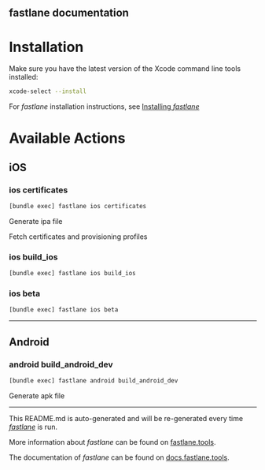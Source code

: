 fastlane documentation
----

# Installation

Make sure you have the latest version of the Xcode command line tools installed:

```sh
xcode-select --install
```

For _fastlane_ installation instructions, see [Installing _fastlane_](https://docs.fastlane.tools/#installing-fastlane)

# Available Actions

## iOS

### ios certificates

```sh
[bundle exec] fastlane ios certificates
```

Generate ipa file

Fetch certificates and provisioning profiles

### ios build_ios

```sh
[bundle exec] fastlane ios build_ios
```



### ios beta

```sh
[bundle exec] fastlane ios beta
```



----


## Android

### android build_android_dev

```sh
[bundle exec] fastlane android build_android_dev
```

Generate apk file

----

This README.md is auto-generated and will be re-generated every time [_fastlane_](https://fastlane.tools) is run.

More information about _fastlane_ can be found on [fastlane.tools](https://fastlane.tools).

The documentation of _fastlane_ can be found on [docs.fastlane.tools](https://docs.fastlane.tools).
